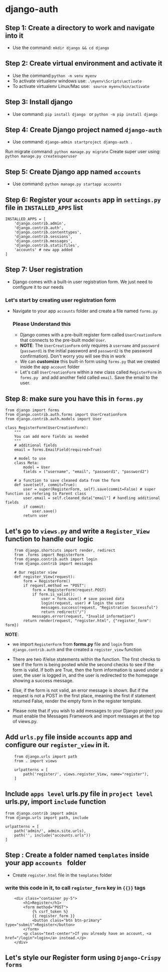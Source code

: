 # django-auth
## Step 1: Create a directory to work and navigate into it
* Use the command: ``mkdir django && cd django ``

## Step 2: Create virtual environment and activate it 
* Use the command:``python -m venv myenv``
* To activate virtualenv windows use: ``.\myenv\Scripts\activate``
* To activate virtualenv Linux/Mac use: `` source myenv/bin/activate``

## Step 3: Install django
* Use command:   `` pip install django  `` or ``python -m pip install django ``


## Step 4: Create Django project named `` django-auth ``
* Use command: `` django-admin startproject django-auth . ``

Run migrate command: ``python manage.py migrate``
Create super user using: ``python manage.py createsuperuser``

## Step 5: Create Django app named ``accounts``
* Use command: ``python manage.py startapp accounts``

## Step 6: Register your ``accounts`` app in ``settings.py`` file in ``INSTALLED_APPS`` list
```
INSTALLED_APPS = [
    'django.contrib.admin',
    'django.contrib.auth',
    'django.contrib.contenttypes',
    'django.contrib.sessions',
    'django.contrib.messages',
    'django.contrib.staticfiles',
    'accounts' # new app added
]
```

## Step 7: User registration
* Django comes with a built-in user registration form. We just need to configure it to our needs

### Let's start by creating user registration form
* Navigate to your app ``accounts`` folder and create a file named ``forms.py``

    ### Please Understand this
    * Django comes with a pre-built register form called ``UserCreationForm`` that connects to the pre-built model ``User``. 
    * __NOTE__: The ``UserCreationForm`` only requires a ``username`` and ``password`` (``password1`` is the initial password and ``password2`` is the password confirmation). Don't worry you will see this in work
    * We can **customize** this built-in form using ``forms.py`` that we created inside the app ``account`` folder
    * Let's call ``UserCreationForm`` within a new class called ``RegisterForm`` in ``forms.py `` and add another field called ``email``. Save the email to the user.


## Step 8: make sure you have this in ``forms.py ``
```
from django import forms
from django.contrib.auth.forms import UserCreationForm
from django.contrib.auth.models import User

class RegisterForm(UserCreationForm):
    """
    You can add more fields as needed
    """
    # additional fields
    email = forms.EmailField(required=True)

    # model to use
    class Meta:
        model = User
        fields = ("username", "email", "password1", "password2")

    # a function to save cleaned data from the form
    def save(self, commit=True):
        user = super(RegisterForm, self).save(commit=False) # super function is refering to Parent class
        user.email = self.cleaned_data["email"] # handling additional fields
        if commit:
            user.save()
        return user

```
## Let's go to ``views.py`` and write a ``Register_View`` function to handle our logic

```
    from django.shortcuts import render, redirect
    from .forms import RegisterForm
    from django.contrib.auth import login
    from django.contrib import messages

    # Our register view
    def register_View(request):
        form = RegisterForm()
        if request.method == "POST":
            form = RegisterForm(request.POST)
            if form.is_valid():
                user = form.save() # save passed data
                login(request, user) # login the user
                messages.success(request, "Registration Successful")
                return redirect("/")
            messages.error(request, "Invalid information")
        return render(request, "register.html", {"register_form": form})
```
__NOTE__:
* we import ``RegisterForm`` from **forms.py** file and ``login`` from ``django.contrib.auth`` and the created a ``register_view`` function

* There are two if/else statements within the function. The first checks to see if the form is being posted while the second checks to see if the form is valid. If both are True, then the form information is saved under a user, the user is logged in, and the user is redirected to the homepage showing a success message.

* Else, if the form is not valid, an error message is shown. But if the request is not a POST in the first place, meaning the first if statement returned False, render the empty form in the register template. 

* Please note that if you wish to add messages to your Django project you must enable the Messages Framework and import messages at the top of views.py. 


## Add ``urls.py`` file inside ``accounts`` app and configure our ``register_view`` in it.

```
    from django.urls import path
    from . import views

    urlpatterns = [
        path('register/', views.register_View, name="register"),
    ]

```

## Include ``apps level`` urls.py file in ``project level`` urls.py, import ``include`` function

```
from django.contrib import admin
from django.urls import path, include

urlpatterns = [
    path('admin/', admin.site.urls),
    path('', include("accounts.urls"))
]

```



## Step : Create a folder named ``templates`` inside your app ``accounts `` folder 
* Create `` register.html `` file in the ``templates`` folder

### write this code in it, to call ``register_form`` key in ``{{}}`` tags
```
    <div class="container py-5">
        <h1>Register</h1>
        <form method="POST">
            {% csrf_token %}
            {{ register_form }}                    
            <button class="btn btn-primary" type="submit">Register</button>
        </form>
        <p class="text-center">If you already have an account, <a href="/login">login</a> instead.</p>
    </div>

```

## Let's style our Register form using ``Django-Crispy forms``